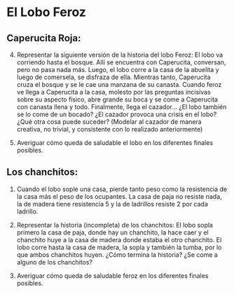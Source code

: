 # El Lobo Feroz



## Caperucita Roja:






4. Representar la siguiente versión de la historia del lobo Feroz:
El lobo va corriendo hasta el bosque. Allí se encuentra con Caperucita, conversan, pero no pasa nada más. Luego, el lobo corre a la casa de la abuelita y luego de comersela, se disfraza de ella.  Mientras tanto, Caperucita cruza el bosque y se le cae una manzana de su canasta. Cuando feroz ve llega a Caperucita a la casa, molesto por las preguntas incisivas sobre su aspecto físico, abre grande su boca y se come a Caperucita con canasta llena y todo. Finalmente, llega el cazador… ¿El lobo también se lo come de un bocado? ¿El cazador provoca una crisis en el lobo? ¿Qué otra cosa puede suceder? (Modelar al cazador de manera creativa, no trivial, y consistente con lo realizado anteriormente)

5. Averiguar cómo queda de saludable el lobo en los diferentes finales posibles. 

## Los chanchitos:

1. Cuando el lobo sople una casa, pierde tanto peso como la resistencia de la casa más el peso de los ocupantes. La casa de paja no resiste nada, la de madera tiene resistencia 5 y la de ladrillos resiste 2 por cada ladrillo.

2. Representar la historia (incompleta) de los chanchitos: 
El lobo sopla primero la casa de paja, donde hay un chanchito, la hace caer y el chanchito huye a la casa de madera donde estaba el otro chanchito. El lobo corre hasta la casa de madera, la sopla y también la tumba, por lo que ambos chanchitos huyen. ¿Cómo termina la historia? ¿Se come a alguno de los chanchitos?
3. Averiguar cómo queda de saludable feroz en los diferentes finales posibles. 


